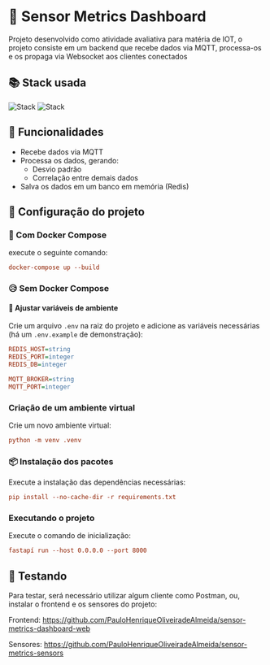 # 🚨 Sensor Metrics Dashboard

Projeto desenvolvido como atividade avaliativa para matéria de IOT, o projeto consiste em um backend que recebe dados via MQTT, processa-os e os propaga via Websocket aos clientes conectados 

## 📚 Stack usada

![Stack](https://img.shields.io/badge/fastapi-blue?logo=fastapi&logoColor=white&style=for-the-badge) ![Stack](https://img.shields.io/badge/redis-red?logo=redis&logoColor=white&style=for-the-badge)


## 🦾 Funcionalidades

- Recebe dados via MQTT
- Processa os dados, gerando:
  - Desvio padrão
  - Correlação entre demais dados
- Salva os dados em um banco em memória (Redis)


## 🔧 Configuração do projeto
### 🐋 Com Docker Compose
execute o seguinte comando:
```ini
docker-compose up --build
```

### 😥 Sem Docker Compose
#### 📁 Ajustar variáveis de ambiente

Crie um arquivo `.env` na raiz do projeto e adicione as variáveis necessárias (há um `.env.example` de demonstração):

```ini
REDIS_HOST=string
REDIS_PORT=integer
REDIS_DB=integer

MQTT_BROKER=string
MQTT_PORT=integer
```

### Criação de um ambiente virtual
Crie um novo ambiente virtual:
```ini
python -m venv .venv
```

### 📦 Instalação dos pacotes
Execute a instalação das dependências necessárias:
```ini
pip install --no-cache-dir -r requirements.txt
```

### Executando o projeto
Execute o comando de inicialização:
```ini
fastapí run --host 0.0.0.0 --port 8000
```


## 🏃 Testando
Para testar, será necessário utilizar algum cliente como Postman, ou, instalar o frontend e os sensores do projeto:

Frontend: https://github.com/PauloHenriqueOliveiradeAlmeida/sensor-metrics-dashboard-web

Sensores: https://github.com/PauloHenriqueOliveiradeAlmeida/sensor-metrics-sensors
